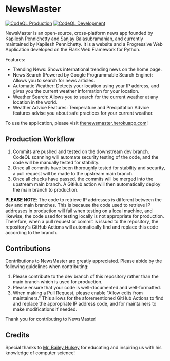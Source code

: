 # NewsMaster
[![CodeQL Production](https://github.com/technocapeman/NewsMaster/actions/workflows/codeql_main.yml/badge.svg)](https://github.com/technocapeman/NewsMaster/actions/workflows/codeql_main.yml)
[![CodeQL Development](https://github.com/technocapeman/NewsMaster/actions/workflows/codeql_dev.yml/badge.svg)](https://github.com/technocapeman/NewsMaster/actions/workflows/codeql_dev.yml)

NewsMaster is an open-source, cross-platform news app founded by Kapilesh Pennichetty and Sanjay Balasubramanian, and
currently maintained by Kapilesh Pennichetty. It is a website and a Progressive Web Application developed on the Flask
Web Framework for Python.

Features:

- Trending News: Shows international trending news on the home page.
- News Search (Powered by Google Programmable Search Engine): Allows you to search for news articles.
- Automatic Weather: Detects your location using your IP address, and gives you the current weather information for your
  location.
- Weather Search: Allows you to search for the current weather at any location in the world.
- Weather Advice Features: Temperature and Precipitation Advice features advise you about safe practices for your
  current weather.

To use the application, please visit [thenewsmaster.herokuapp.com](thenewsmaster.herokuapp.com)!

## Production Workflow

1. Commits are pushed and tested on the downstream dev branch. CodeQL scanning will automate security testing of the
   code, and the code will be manually tested for stability.
2. Once all commits have been thoroughly tested for stability and security, a pull request will be made to the upstream
   main branch.
3. Once all checks have passed, the commits will be merged into the upstream main branch. A GitHub action will then
   automatically deploy the main branch to production.

**PLEASE NOTE**: The code to retrieve IP addresses is different between the dev and main branches. This is because the
code used to retrieve IP addresses in production will fail when testing on a local machine, and likewise, the code used
for testing locally is not appropriate for production. Therefore, when a pull request or commit is issued to the
repository, the repository's GitHub Actions will automatically find and replace this code according to the branch.

## Contributions

Contributions to NewsMaster are greatly appreciated. Please abide by the following guidelines when contributing:

1. Please contribute to the dev branch of this repository rather than the main branch which is used for production.
2. Please ensure that your code is well-documented and well-formatted.
3. When making a Pull Request, please enable "Allow edits from maintainers." This allows for the aforementioned GitHub
   Actions to find and replace the appropriate IP address code, and for maintainers to make modifications if needed.

Thank you for contributing to NewsMaster!

## Credits

Special thanks to [Mr. Bailey Hulsey](https://github.com/BaileyH) for educating and inspiring us with his knowledge of
computer science!
